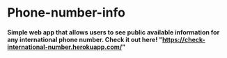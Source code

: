 # Phone-number-info
#### Simple web app that allows users to see public available information for any international phone number. Check it out here! "https://check-international-number.herokuapp.com/"
